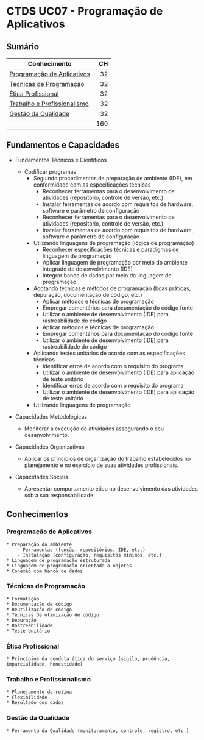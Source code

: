 # CTDS UC07 - Programação de Aplicativos

## Sumário

| Conhecimento | CH |
|---|--:|
| [Programação de Aplicativos](#section-1) | 32 |
| [Técnicas de Programação](#section-2) | 32 |
| [Ética Profissional](#section-3) | 32 |
| [Trabalho e Profissionalismo](#section-4) | 32 |
| [Gestão da Qualidade](#section-5) | 32 |
|  | 160 |

## Fundamentos e Capacidades

* Fundamentos Técnicos e Científicos
    - Codificar programas
        * Seguindo procedimentos de preparação de ambiente (IDE), em conformidade com as especificações técnicas
            - Reconhecer ferramentas para o desenvolvimento de atividades (repositório, controle de versão, etc.)
            - Instalar ferramentas de acordo com requisitos de hardware, software e parâmetro de configuração
            - Reconhecer ferramentas para o desenvolvimento de atividades (repositório, controle de versão, etc.)
            - Instalar ferramentas de acordo com requisitos de hardware, software e parâmetro de configuração
        * Utilizando linguagens de programação (lógica de programação)
            - Reconhecer especificações técnicas e paradigmas de linguagem de programação
            - Aplicar linguagem de programação por meio do ambiente integrado de desenvolvimento (IDE)
            - Integrar banco de dados por meio da linguagem de programação
        * Adotando técnicas e métodos de programação (boas práticas, depuração, documentação de código, etc.)
            - Aplicar métodos e técnicas de programação
            - Empregar comentários para documentação do código fonte
            - Utilizar o ambiente de desenvolvimento (IDE) para rastreabilidade do código
            - Aplicar métodos e técnicas de programação
            - Empregar comentários para documentação do código fonte
            - Utilizar o ambiente de desenvolvimento (IDE) para rastreabilidade do código
        * Aplicando testes unitários de acordo com as especificações técnicas
            - Identificar erros de acordo com o requisito do programa
            - Utilizar o ambiente de desenvolvimento (IDE) para aplicação de teste unitário
            - Identificar erros de acordo com o requisito do programa
            - Utilizar o ambiente de desenvolvimento (IDE) para aplicação de teste unitário
        * Utilizando linguagens de programação

* Capacidades Metodológicas
    - Monitorar a execução de atividades assegurando o seu desenvolvimento.

* Capacidades Organizativas
    - Aplicar os princípios de organização do trabalho estabelecidos no planejamento e no exercício de suas atividades profissionais.

* Capacidades Sociais
    - Apresentar comportamento ético no desenvolvimento das atividades sob a sua responsabilidade.

## Conhecimentos

<div id='section-1'/>

### Programação de Aplicativos
    * Preparação do ambiente
        - Ferramentas (função, repositórios, IDE, etc.)
        - Instalação (configuração, requisitos mínimos, etc.)
    * Linguagem de programação estruturada
    * Linguagem de programação orientada a objetos
    * Conexão com banco de dados

<div id='section-2'/>

### Técnicas de Programação
    * Formatação
    * Documentação de código
    * Reutilização de código
    * Técnicas de otimização de código
    * Depuração
    * Rastreabilidade
    * Teste Unitário

<div id='section-3'/>

### Ética Profissional
    * Princípios da conduta ética do serviço (sigilo, prudência, imparcialidade, honestidade)

<div id='section-4'/>

### Trabalho e Profissionalismo
    * Planejamento da rotina
    * Flexibilidade
    * Resultado dos dados

<div id='section-5'/>

### Gestão da Qualidade
    * Ferramenta da Qualidade (monitoramento, controle, registro, etc.)